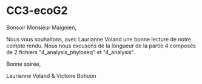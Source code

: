 # CC3-ecoG2

Bonsoir Monsieur Maignien, 

Nous vous souhaitons, avec Laurianne Voland une bonne lecture de notre compte rendu.
Nous nous excusons de la longueur de la partie 4 composés de 2 fichiers "4_analysis_phyloseq" et "4_analysis". 

Bonne soirée,


Laurianne Voland & Victoire Bohuon